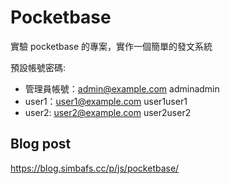 # Pocketbase
實驗 pocketbase 的專案，實作一個簡單的發文系統

預設帳號密碼: 
* 管理員帳號：admin@example.com adminadmin
* user1：user1@example.com user1user1
* user2: user2@example.com user2user2


## Blog post
https://blog.simbafs.cc/p/js/pocketbase/
